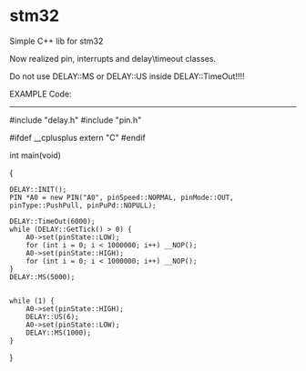 # stm32
Simple C++ lib for stm32

Now realized pin, interrupts and delay\timeout classes.

Do not use DELAY::MS or DELAY::US inside DELAY::TimeOut!!!!



EXAMPLE Code:
_____________________________________________________________________________________________________


#include "delay.h"
#include "pin.h"

#ifdef __cplusplus
extern "C"
#endif


int main(void) 

{
	
	DELAY::INIT();
	PIN *A0 = new PIN("A0", pinSpeed::NORMAL, pinMode::OUT, pinType::PushPull, pinPuPd::NOPULL);

	DELAY::TimeOut(6000);
	while (DELAY::GetTick() > 0) {
		A0->set(pinState::LOW);
		for (int i = 0; i < 1000000; i++) __NOP();
		A0->set(pinState::HIGH);
		for (int i = 0; i < 1000000; i++) __NOP();
	}
	DELAY::MS(5000);

	
	while (1) {
		A0->set(pinState::HIGH);
		DELAY::US(6);
		A0->set(pinState::LOW);
		DELAY::MS(1000);
	}
}
